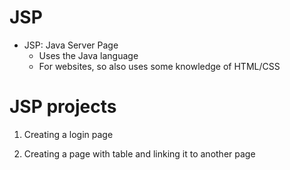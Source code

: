 # JSP
- JSP: Java Server Page
  - Uses the Java language
  - For websites, so also uses some knowledge of HTML/CSS

# JSP projects

1. Creating a login page

2. Creating a page with table and linking it to another page 
